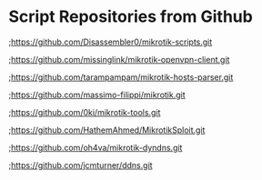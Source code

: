 # Script Repositories from Github

;https://github.com/Disassembler0/mikrotik-scripts.git

;https://github.com/missinglink/mikrotik-openvpn-client.git

;https://github.com/tarampampam/mikrotik-hosts-parser.git
	
;https://github.com/massimo-filippi/mikrotik.git

;https://github.com/0ki/mikrotik-tools.git

;https://github.com/HathemAhmed/MikrotikSploit.git

;https://github.com/oh4va/mikrotik-dyndns.git

;https://github.com/jcmturner/ddns.git

